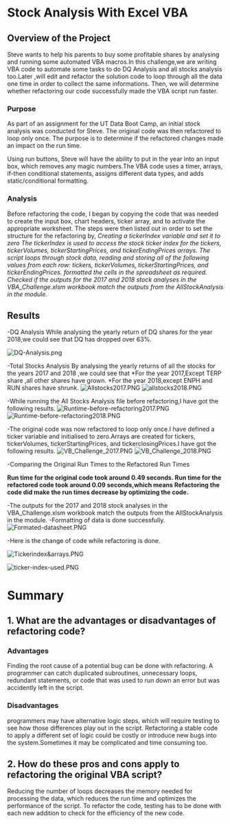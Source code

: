 # Stock Analysis With Excel VBA
## Overview of the Project
Steve wants to help his parents to buy some profitable shares by analysing and running some automated VBA macros.In this challenge,we are writing VBA code to automate some tasks to do DQ Analysis and all stocks analysis too.Later ,will edit and refactor the  solution code to loop through all the data one time in order to collect the same informations. Then, we will determine whether refactoring our code successfully made the VBA script run faster.

### Purpose
As part of an assignment for the UT Data Boot Camp, an initial stock analysis was conducted for Steve.  The original code was then refactored to loop only once.  The purpose is to determine if the refactored changes made an impact on the run time.  

Using run buttons, Steve will have the ability to put in the year into an input box, which removes any magic numbers.The VBA code uses a timer, arrays, if-then conditional statements, assigns different data types, and adds static/conditional formatting.


### Analysis

Before refactoring the code, I began by copying the code that was needed to create the input box, chart headers, ticker array, and to activate the appropriate worksheet. The steps were then listed out in order to set the structure for the refactoring by,
*Creating a tickerIndex variable and set it to zero*
*The tickerIndex is used to access the stock ticker index for the tickers, tickerVolumes, tickerStartingPrices, and tickerEndingPrices arrays.*
*The script loops through stock data, reading and storing all of the following values from each row: tickers, tickerVolumes, tickerStartingPrices, and tickerEndingPrices.*
*formatted the cells in the spreadsheet as required.*
*Checked if the outputs for the 2017 and 2018 stock analyses in the VBA_Challenge.xlsm workbook match the outputs from the AllStockAnalysis in the module.*

## Results

-DQ Analysis
While analysing the yearly return of DQ shares for the year 2018,we could see that DQ has dropped over 63%.

![DQ-Analysis.png](https://github.com/Praveeja-Sasidharan-Suni/stock-analysis/blob/main/Resources/DQ-Analysis.PNG?raw=true)

-Total Stocks Analysis
By analysing the yearly returns of all the stocks for the years 2017 and 2018 ,we could see that 
*For the year 2017,Except TERP share ,all other shares have grown.
*For the year 2018,except ENPH and RUN shares have shrunk.
![Allstocks2017.PNG](https://github.com/Praveeja-Sasidharan-Suni/stock-analysis/blob/main/Resources/Allstocks2017.PNG?raw=true)
![allstocks2018.PNG](https://github.com/Praveeja-Sasidharan-Suni/stock-analysis/blob/main/Resources/allstocks2018.PNG?raw=true)

-While running the All Stocks Analysis file before refactoring,I have got the following results.
![Runtime-before-refactoring2017.PNG](https://github.com/Praveeja-Sasidharan-Suni/stock-analysis/blob/main/Resources/Runtime-before-refactoring2017.PNG?raw=true)
![Runtime-before-refactoring2018.PNG](https://github.com/Praveeja-Sasidharan-Suni/stock-analysis/blob/main/Resources/Runtime-before-refactoring2018.PNG?raw=true)

-The original code was now refactored to loop only once.I have defined a ticker variable and initialised to zero.Arrays are created for tickers, tickerVolumes, tickerStartingPrices, and tickerclosingPrices.I have got the following results.
![VB_Challenge_2017.PNG](https://github.com/Praveeja-Sasidharan-Suni/stock-analysis/blob/main/Resources/VB_Challenge_2017.PNG?raw=true)
![VB_Challenge_2018.PNG](https://github.com/Praveeja-Sasidharan-Suni/stock-analysis/blob/main/Resources/VB_Challenge_2018.PNG?raw=true)

-Comparing the Original Run Times to the Refactored Run Times

**Run time for the original code took around 0.49 seconds.
Run time for the refactored code took around 0.09 seconds,which means Refactoring the code did make the run times decrease by optimizing the code.** 

-The outputs for the 2017 and 2018 stock analyses in the VBA_Challenge.xlsm workbook match the outputs from the AllStockAnalysis in the module.
-Formatting of data is done successfully.
![Formated-datasheet.PNG](https://github.com/Praveeja-Sasidharan-Suni/stock-analysis/blob/main/Resources/Formated-datasheet.PNG?raw=true)



-Here is the change of code while refactoring is done.

![Tickerindex&arrays.PNG](https://github.com/Praveeja-Sasidharan-Suni/stock-analysis/blob/main/Resources/Tickerindex&arrays.PNG?raw=true)


![ticker-index-used.PNG](https://github.com/Praveeja-Sasidharan-Suni/stock-analysis/blob/main/Resources/ticker-index-used.PNG?raw=true)

# Summary
## 1. What are the advantages or disadvantages of refactoring code?
### Advantages
Finding the root cause of a potential bug can be done with refactoring.  A programmer can catch duplicated subroutines, unnecessary loops, redundant statements, or code that was used to run down an error but was accidently left in the script. 

### Disadvantages

programmers may have alternative logic steps, which will require testing to see how those differences play out in the script.  Refactoring a stable code to apply a different set of logic could be costly or introduce new bugs into the system.Sometimes it may be complicated and time consuming too.  
	
## 2. How do these pros and cons apply to refactoring the original VBA script?
Reducing the number of loops decreases the memory needed for processing the data, which reduces the run time and optimizes the performance of the script. To refactor the code, testing has to be done with each new addition to check for the efficiency of the new code.  

   
